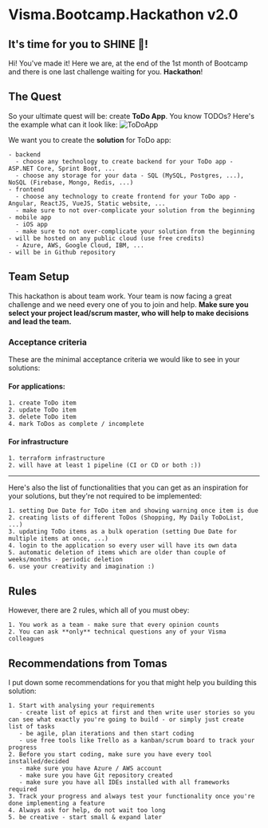 # Visma.Bootcamp.Hackathon v2.0

## It's time for you to SHINE 🎉!

Hi! You've made it! Here we are, at the end of the 1st month of Bootcamp and there is one last challenge waiting for you. **Hackathon**! 

## The Quest

So your ultimate quest will be: create **ToDo App**. You know TODOs? Here's the example what can it look like:
![ToDoApp](https://cdn.cosmicjs.com/fea1fd80-a3e8-11e9-adad-75a98c588768-ezgif-3-31af7f249fae.gif)

We want you to create the **solution** for ToDo app:
```
- backend
  - choose any technology to create backend for your ToDo app - ASP.NET Core, Sprint Boot, ...
  - choose any storage for your data - SQL (MySQL, Postgres, ...), NoSQL (Firebase, Mongo, Redis, ...)
- frontend
  - choose any technology to create frontend for your ToDo app - Angular, ReactJS, VueJS, Static website, ...
  - make sure to not over-complicate your solution from the beginning
- mobile app
  - iOS app
  - make sure to not over-complicate your solution from the beginning
- will be hosted on any public cloud (use free credits)
  - Azure, AWS, Google Cloud, IBM, ...
- will be in Github repository
```

## Team Setup

This hackathon is about team work. Your team is now facing a great challenge and we need every one of you to join and help. 
**Make sure you select your project lead/scrum master, who will help to make decisions and lead the team.**

### Acceptance criteria

These are the minimal acceptance criteria we would like to see in your solutions:

#### For applications:
```
1. create ToDo item
2. update ToDo item
3. delete ToDo item
4. mark ToDos as complete / incomplete
```

#### For infrastructure
```
1. terraform infrastructure
2. will have at least 1 pipeline (CI or CD or both :))
```
---
Here's also the list of functionalities that you can get as an inspiration for your solutions, but they're not required to be implemented:

```
1. setting Due Date for ToDo item and showing warning once item is due
2. creating lists of different ToDos (Shopping, My Daily ToDoList, ...)
3. updating ToDo items as a bulk operation (setting Due Date for multiple items at once, ...)
4. login to the application so every user will have its own data
5. automatic deletion of items which are older than couple of weeks/months - periodic deletion
6. use your creativity and imagination :) 
```

## Rules

However, there are 2 rules, which all of you must obey:
```
1. You work as a team - make sure that every opinion counts 
2. You can ask **only** technical questions any of your Visma colleagues
```

## Recommendations from Tomas

I put down some recommendations for you that might help you building this solution:
```
1. Start with analysing your requirements
   - create list of epics at first and then write user stories so you can see what exactly you're going to build - or simply just create list of tasks
   - be agile, plan iterations and then start coding
   - use free tools like Trello as a kanban/scrum board to track your progress
2. Before you start coding, make sure you have every tool installed/decided 
   - make sure you have Azure / AWS account
   - make sure you have Git repository created
   - make sure you have all IDEs installed with all frameworks required
3. Track your progress and always test your functionality once you're done implementing a feature
4. Always ask for help, do not wait too long 
5. be creative - start small & expand later
```
